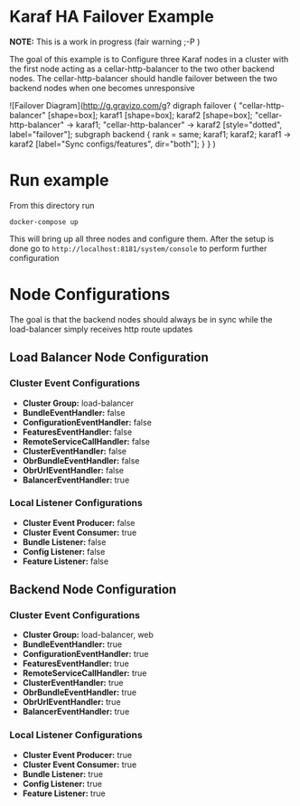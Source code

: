 # Karaf HA Failover Example


**NOTE:** This is a work in progress (fair warning ;-P )


The goal of this example is to Configure three Karaf nodes in a cluster with the first node acting as a cellar-http-balancer to the two other backend nodes. The cellar-http-balancer should handle failover between the two backend nodes when one becomes unresponsive

![Failover Diagram](http://g.gravizo.com/g?
  digraph failover {
    "cellar-http-balancer" [shape=box];
    karaf1 [shape=box];
    karaf2 [shape=box];
    "cellar-http-balancer" -> karaf1;
    "cellar-http-balancer" -> karaf2 [style="dotted", label="failover"];
    subgraph backend {
      rank = same; karaf1; karaf2;
      karaf1 -> karaf2 [label="Sync configs/features", dir="both"];
    }
  }
)

# Run example

From this directory run

```shell
docker-compose up
```

This will bring up all three nodes and configure them. After the setup is done go to `http://localhost:8181/system/console` to perform further configuration

# Node Configurations

The goal is that the backend nodes should always be in sync while the load-balancer simply receives http route updates

## Load Balancer Node Configuration

### Cluster Event Configurations
*   **Cluster Group:** load-balancer
*   **BundleEventHandler:** false
*   **ConfigurationEventHandler:** false
*   **FeaturesEventHandler:** false
*   **RemoteServiceCallHandler:** false
*   **ClusterEventHandler:** false
*   **ObrBundleEventHandler:** false
*   **ObrUrlEventHandler:** false
*   **BalancerEventHandler:** true

### Local Listener Configurations
*   **Cluster Event Producer:** false
*   **Cluster Event Consumer:** true
*   **Bundle Listener:** false
*   **Config Listener:** false
*   **Feature Listener:** false

## Backend Node Configuration

### Cluster Event Configurations
*   **Cluster Group:** load-balancer, web
*   **BundleEventHandler:** true
*   **ConfigurationEventHandler:** true
*   **FeaturesEventHandler:** true
*   **RemoteServiceCallHandler:** true
*   **ClusterEventHandler:** true
*   **ObrBundleEventHandler:** true
*   **ObrUrlEventHandler:** true
*   **BalancerEventHandler:** true

### Local Listener Configurations
*   **Cluster Event Producer:** true
*   **Cluster Event Consumer:** true
*   **Bundle Listener:** true
*   **Config Listener:** true
*   **Feature Listener:** true
